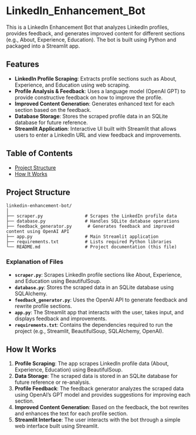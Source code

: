 # LinkedIn_Enhancement_Bot
This is a LinkedIn Enhancement Bot that analyzes LinkedIn profiles, provides feedback, and generates improved content for different sections (e.g., About, Experience, Education). The bot is built using Python and packaged into a Streamlit app. 

## Features

- **LinkedIn Profile Scraping**: Extracts profile sections such as About, Experience, and Education using web scraping.
- **Profile Analysis & Feedback**: Uses a language model (OpenAI GPT) to provide constructive feedback on how to improve the profile.
- **Improved Content Generation**: Generates enhanced text for each section based on the feedback.
- **Database Storage**: Stores the scraped profile data in an SQLite database for future reference.
- **Streamlit Application**: Interactive UI built with Streamlit that allows users to enter a LinkedIn URL and view feedback and improvements.

## Table of Contents
- [Project Structure](#project-structure)
- [How It Works](#how-it-works)


## Project Structure

```
linkedin-enhancement-bot/
│
├── scraper.py                # Scrapes the LinkedIn profile data
├── database.py               # Handles SQLite database operations
├── feedback_generator.py      # Generates feedback and improved content using OpenAI API
├── app.py                    # Main Streamlit application
├── requirements.txt          # Lists required Python libraries
└── README.md                 # Project documentation (this file)
```

### Explanation of Files

- **`scraper.py`**: Scrapes LinkedIn profile sections like About, Experience, and Education using BeautifulSoup.
- **`database.py`**: Stores the scraped data in an SQLite database using SQLAlchemy.
- **`feedback_generator.py`**: Uses the OpenAI API to generate feedback and rewrite profile sections.
- **`app.py`**: The Streamlit app that interacts with the user, takes input, and displays feedback and improvements.
- **`requirements.txt`**: Contains the dependencies required to run the project (e.g., Streamlit, BeautifulSoup, SQLAlchemy, OpenAI).

## How It Works

1. **Profile Scraping**: The app scrapes LinkedIn profile data (About, Experience, Education) using BeautifulSoup.
2. **Data Storage**: The scraped data is stored in an SQLite database for future reference or re-analysis.
3. **Profile Feedback**: The feedback generator analyzes the scraped data using OpenAI’s GPT model and provides suggestions for improving each section.
4. **Improved Content Generation**: Based on the feedback, the bot rewrites and enhances the text for each profile section.
5. **Streamlit Interface**: The user interacts with the bot through a simple web interface built using Streamlit.

